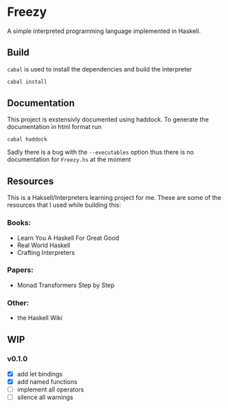# Freezy

A simple interpreted programming language implemented in Haskell.


## Build

`cabal` is used to install the dependencies and build the interpreter

```bash
cabal install
```

## Documentation

This project is exstensivly documented using haddock. To generate the
documentation in html format run

```
cabal haddock
```

Sadly there is a bug with the `--executables` option thus there is no
documentation for `Freezy.hs` at the moment

## Resources

This is a Haksell/Interpreters learning project for me. These are some of the
resources that I used while building this:

### Books:

- Learn You A Haskell For Great Good
- Real World Haskell
- Crafting Interpreters

### Papers:

- Monad Transformers Step by Step

### Other:

- the Haskell Wiki

## WIP

### v0.1.0

- [x] add let bindings
- [x] add named functions
- [ ] implement all operators
- [ ] silence all warnings
